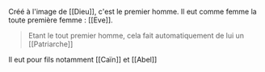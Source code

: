 Créé à l'image de [[Dieu]], c'est le premier homme. Il eut comme femme la toute première femme : [[Eve]].
>Etant le tout premier homme, cela fait automatiquement de lui un [[Patriarche]]

Il eut pour fils notamment [[Caïn]] et [[Abel]]